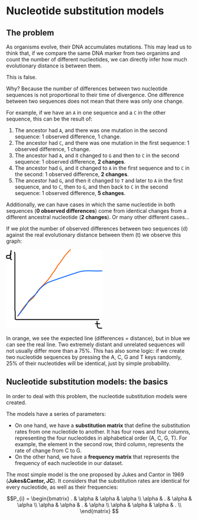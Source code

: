 # Nucleotide substitution models

## The problem

As organisms evolve, their DNA accumulates mutations. This may lead us to think that, if we compare the same DNA marker from two organims and count the number of different nucleotides, we can directly infer how much evolutionary distance is between them.

This is false.

Why? Because the number of differences between two nucleotide sequences is not proportional to their time of divergence. One difference between two sequences does not mean that there was only one change.

For example, if we have an `A` in one sequence and a `C` in the other sequence, this can be the result of:

1. The ancestor had `A`, and there was one mutation in the second sequence: 1 observed difference, 1 change.
2. The ancestor had `C`, and there was one mutation in the first sequence: 1 observed difference, 1 change.
3. The ancestor had `A`, and it changed to `G` and then to `C` in the second sequence: 1 observed difference, **2 changes**.
4. The ancestor had `G`, and it changed to `A` in the first sequence and to `C` in the second: 1 observed difference, **2 changes**.
5. The ancestor had `G`, and then it changed to `T` and later to `A` in the first sequence, and to `C`, then to `G`, and then back to `C` in the second sequence: 1 observed difference, **5 changes**.

Additionally, we can have cases in which the same nucleotide in both sequences (**0 observed differences**) come from identical changes from a different ancestral nucleotide (**2 changes**). Or many other different cases...

If we plot the number of observed differences between two sequences (d) against the real evolutionary distance between them (t) we observe this graph: 

![Graph](04-nucleotides.png)

In orange, we see the expected line (differences = distance), but in blue we can see the real line. Two extremely distant and unrelated sequences will not usually differ more than a 75%. This has also some logic: if we create two nucleotide sequences by pressing the A, C, G and T keys randomly, 25% of their nucleotides will be identical, just by simple probability.

## Nucleotide substitution models: the basics

In order to deal with this problem, the nucleotide substitution models were created.

The models have a series of parameters:

-	On one hand, we have a **substitution matrix** that define the substitution rates from one nucleotide to another. It has four rows and four columns, representing the four nucleotides in alphabetical order (A, C, G, T). For example, the element in the second row, third column, represents the rate of change from C to G.
-	On the other hand, we have a **frequency matrix** that represents the frequency of each nucleotide in our dataset. 

The most simple model is the one proposed by Jukes and Cantor in 1969 (**Jukes&Cantor, JC**). It considers that the substitution rates are identical for every nucleotide, as well as their frequencies:

$$P_{i} = 
 \begin{bmatrix}
  . & \alpha & \alpha & \alpha \\
  \alpha & . & \alpha & \alpha \\
  \alpha & \alpha & . & \alpha \\
  \alpha & \alpha & \alpha & . \\
 \end{matrix}
$$

